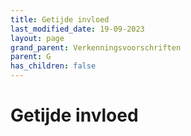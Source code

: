```yaml
---
title: Getijde invloed
last_modified_date: 19-09-2023
layout: page
grand_parent: Verkenningsvoorschriften
parent: G
has_children: false
---
```


Getijde invloed
===============

